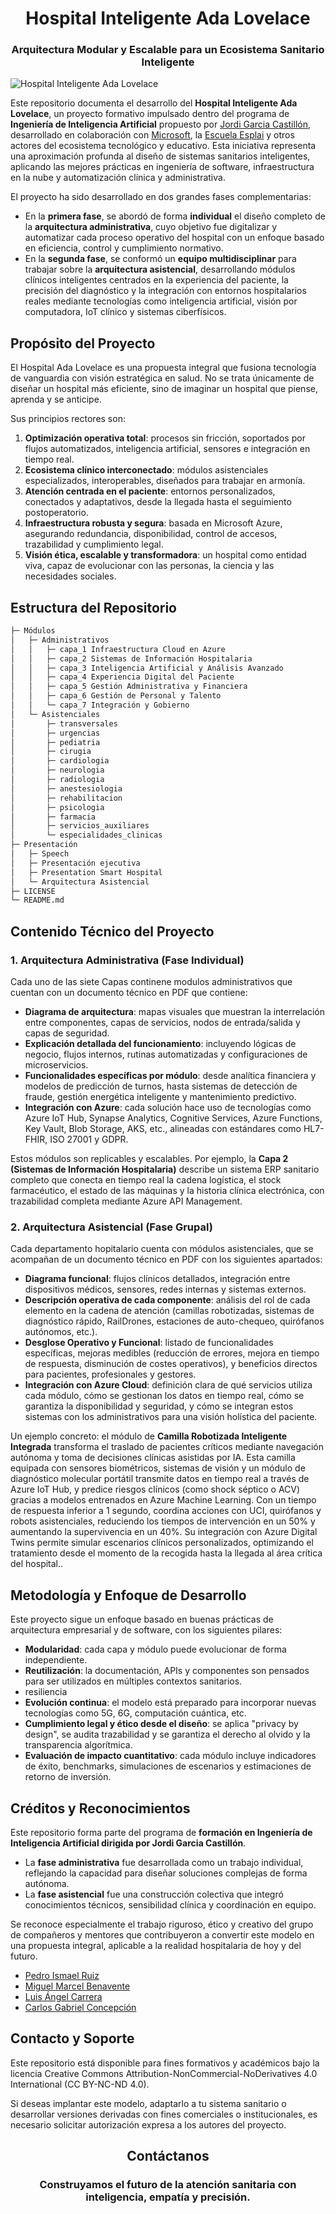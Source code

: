 <div align="center">
  <h1>Hospital Inteligente Ada Lovelace</h1>
  <h3><strong>Arquitectura Modular y Escalable para un Ecosistema Sanitario Inteligente</strong></h3>
</div>

![Hospital Inteligente Ada Lovelace](./Portada.png)

Este repositorio documenta el desarrollo del **Hospital Inteligente Ada Lovelace**, un proyecto formativo impulsado dentro del programa de **Ingeniería de Inteligencia Artificial** propuesto por [Jordi Garcia Castillón](https://www.linkedin.com/in/gcjordi/), desarrollado en colaboración con [Microsoft](https://www.linkedin.com/company/microsoft), la [Escuela Esplai](https://www.linkedin.com/company/fundaci%C3%B3n-esplai/posts/?feedView=all) y otros actores del ecosistema tecnológico y educativo. Esta iniciativa representa una aproximación profunda al diseño de sistemas sanitarios inteligentes, aplicando las mejores prácticas en ingeniería de software, infraestructura en la nube y automatización clínica y administrativa.

El proyecto ha sido desarrollado en dos grandes fases complementarias:

- En la **primera fase**, se abordó de forma **individual** el diseño completo de la **arquitectura administrativa**, cuyo objetivo fue digitalizar y automatizar cada proceso operativo del hospital con un enfoque basado en eficiencia, control y cumplimiento normativo.
- En la **segunda fase**, se conformó un **equipo multidisciplinar** para trabajar sobre la **arquitectura asistencial**, desarrollando módulos clínicos inteligentes centrados en la experiencia del paciente, la precisión del diagnóstico y la integración con entornos hospitalarios reales mediante tecnologías como inteligencia artificial, visión por computadora, IoT clínico y sistemas ciberfísicos.


## Propósito del Proyecto

El Hospital Ada Lovelace es una propuesta integral que fusiona tecnología de vanguardia con visión estratégica en salud. No se trata únicamente de diseñar un hospital más eficiente, sino de imaginar un hospital que piense, aprenda y se anticipe.

Sus principios rectores son:

1. **Optimización operativa total**: procesos sin fricción, soportados por flujos automatizados, inteligencia artificial, sensores e integración en tiempo real.
2. **Ecosistema clínico interconectado**: módulos asistenciales especializados, interoperables, diseñados para trabajar en armonía.
3. **Atención centrada en el paciente**: entornos personalizados, conectados y adaptativos, desde la llegada hasta el seguimiento postoperatorio.
4. **Infraestructura robusta y segura**: basada en Microsoft Azure, asegurando redundancia, disponibilidad, control de accesos, trazabilidad y cumplimiento legal.
5. **Visión ética, escalable y transformadora**: un hospital como entidad viva, capaz de evolucionar con las personas, la ciencia y las necesidades sociales.


## Estructura del Repositorio

```bash
├─ Módulos
│   ├─ Administrativos
│   │   ├─ capa_1 Infraestructura Cloud en Azure
│   │   ├─ capa_2 Sistemas de Información Hospitalaria
│   │   ├─ capa_3 Inteligencia Artificial y Análisis Avanzado
│   │   ├─ capa_4 Experiencia Digital del Paciente
│   │   ├─ capa_5 Gestión Administrativa y Financiera
│   │   ├─ capa_6 Gestión de Personal y Talento
│   │   └─ capa_7 Integración y Gobierno
│   └─ Asistenciales
│       ├─ transversales
│       ├─ urgencias
│       ├─ pediatria
│       ├─ cirugia
│       ├─ cardiologia
│       ├─ neurologia
│       ├─ radiologia
│       ├─ anestesiologia
│       ├─ rehabilitacion
│       ├─ psicologia
│       ├─ farmacia
│       ├─ servicios_auxiliares
│       └─ especialidades_clinicas
├─ Presentación
│   ├─ Speech
│   ├─ Presentación ejecutiva
│   ├─ Presentation Smart Hospital
│   └─ Arquitectura Asistencial
├─ LICENSE
└─ README.md
```

## Contenido Técnico del Proyecto

### 1. Arquitectura Administrativa (Fase Individual)

Cada uno de las siete Capas continene modulos administrativos que cuentan con un documento técnico en PDF que contiene:

- **Diagrama de arquitectura**: mapas visuales que muestran la interrelación entre componentes, capas de servicios, nodos de entrada/salida y capas de seguridad.
- **Explicación detallada del funcionamiento**: incluyendo lógicas de negocio, flujos internos, rutinas automatizadas y configuraciones de microservicios.
- **Funcionalidades específicas por módulo**: desde analítica financiera y modelos de predicción de turnos, hasta sistemas de detección de fraude, gestión energética inteligente y mantenimiento predictivo.
- **Integración con Azure**: cada solución hace uso de tecnologías como Azure IoT Hub, Synapse Analytics, Cognitive Services, Azure Functions, Key Vault, Blob Storage, AKS, etc., alineadas con estándares como HL7-FHIR, ISO 27001 y GDPR.

Estos módulos son replicables y escalables. Por ejemplo, la **Capa 2 (Sistemas de Información Hospitalaria)** describe un sistema ERP sanitario completo que conecta en tiempo real la cadena logística, el stock farmacéutico, el estado de las máquinas y la historia clínica electrónica, con trazabilidad completa mediante Azure API Management.

### 2. Arquitectura Asistencial (Fase Grupal)

Cada departamento hopitalario cuenta con módulos asistenciales, que se acompañan de un documento técnico en PDF con los siguientes apartados:

- **Diagrama funcional**: flujos clínicos detallados, integración entre dispositivos médicos, sensores, redes internas y sistemas externos.
- **Descripción operativa de cada componente**: análisis del rol de cada elemento en la cadena de atención (camillas robotizadas, sistemas de diagnóstico rápido, RailDrones, estaciones de auto-chequeo, quirófanos autónomos, etc.).
- **Desglose Operativo y Funcional**: listado de funcionalidades específicas, mejoras medibles (reducción de errores, mejora en tiempo de respuesta, disminución de costes operativos), y beneficios directos para pacientes, profesionales y gestores.
- **Integración con Azure Cloud**: definición clara de qué servicios utiliza cada módulo, cómo se gestionan los datos en tiempo real, cómo se garantiza la disponibilidad y seguridad, y cómo se integran estos sistemas con los administrativos para una visión holística del paciente.

Un ejemplo concreto: el módulo de **Camilla Robotizada Inteligente Integrada** transforma el traslado de pacientes críticos mediante navegación autónoma y toma de decisiones clínicas asistidas por IA. Esta camilla equipada con sensores biométricos, sistemas de visión y un módulo de diagnóstico molecular portátil transmite datos en tiempo real a través de Azure IoT Hub, y predice riesgos clínicos (como shock séptico o ACV) gracias a modelos entrenados en Azure Machine Learning. Con un tiempo de respuesta inferior a 1 segundo, coordina acciones con UCI, quirófanos y robots asistenciales, reduciendo los tiempos de intervención en un 50% y aumentando la supervivencia en un 40%. Su integración con Azure Digital Twins permite simular escenarios clínicos personalizados, optimizando el tratamiento desde el momento de la recogida hasta la llegada al área crítica del hospital..

## Metodología y Enfoque de Desarrollo

Este proyecto sigue un enfoque basado en buenas prácticas de arquitectura empresarial y de software, con los siguientes pilares:

- **Modularidad**: cada capa y módulo puede evolucionar de forma independiente.
- **Reutilización**: la documentación, APIs y componentes son pensados para ser utilizados en múltiples contextos sanitarios.
- resiliencia
- **Evolución continua**: el modelo está preparado para incorporar nuevas tecnologías como 5G, 6G, computación cuántica, etc.
- **Cumplimiento legal y ético desde el diseño**: se aplica "privacy by design", se audita trazabilidad y se garantiza el derecho al olvido y la transparencia algorítmica.
- **Evaluación de impacto cuantitativo**: cada módulo incluye indicadores de éxito, benchmarks, simulaciones de escenarios y estimaciones de retorno de inversión.

## Créditos y Reconocimientos

Este repositorio forma parte del programa de **formación en Ingeniería de Inteligencia Artificial dirigida por Jordi Garcia Castillón**.

- La **fase administrativa** fue desarrollada como un trabajo individual, reflejando la capacidad para diseñar soluciones complejas de forma autónoma.
- La **fase asistencial** fue una construcción colectiva que integró conocimientos técnicos, sensibilidad clínica y coordinación en equipo.

Se reconoce especialmente el trabajo riguroso, ético y creativo del grupo de compañeros y mentores que contribuyeron a convertir este modelo en una propuesta integral, aplicable a la realidad hospitalaria de hoy y del futuro.

- [Pedro Ismael Ruiz](https://www.linkedin.com/in/pdro-ruiz/)
- [Miguel Marcel Benavente](https://www.linkedin.com/in/mmbenavente/)
- [Luis Ángel Carrera](https://www.linkedin.com/in/luis-%C3%A1ngel-carrera-moya-6827392b6/)
- [Carlos Gabriel Concepción](https://www.linkedin.com/in/carlos-gabriel-concepcion/)

## Contacto y Soporte

Este repositorio está disponible para fines formativos y académicos bajo la licencia Creative Commons Attribution-NonCommercial-NoDerivatives 4.0 International (CC BY-NC-ND 4.0).

Si deseas implantar este modelo, adaptarlo a tu sistema sanitario o desarrollar versiones derivadas con fines comerciales o institucionales, es necesario solicitar autorización expresa a los autores del proyecto.

<div align="center">
  <h2>Contáctanos</h1>
  <h3><strong>Construyamos el futuro de la atención sanitaria con inteligencia, empatía y precisión.</strong></h3>
</div>
